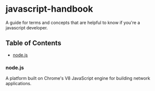 # javascript-handbook

A guide for terms and concepts that are helpful to know if you're a javascript developer.

## Table of Contents
- [node.js](#nodejs)

### node.js
A platform built on Chrome's V8 JavaScript engine for building network applications.
